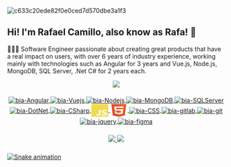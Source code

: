  
![c633c20ede82f0e0ced7d570dbe3a1f3](https://user-images.githubusercontent.com/70382532/138322189-2db8df52-9dcb-40a0-88a8-c365466bd33d.gif)

## Hi! I'm Rafael Camillo, also know as Rafa! 👋

🧑🏻‍💻
Software Engineer passionate about creating great products that have a real impact on users, with over 6 years of industry experience, working mainly with technologies such as Angular for 3 years and Vue.js, Node.js, MongoDB, SQL Server, .Net C# for 2 years each.

<div align="center">
  <a href="https://github.com/camillodev">
    <img  height="500" src="https://lh3.googleusercontent.com/pw/AM-JKLV61-UiV9e-oXVPVcl-j8d6S7sS-HOMJdH8EzD1c5bRYpRHXmDHc29BGnAiEe_DVwOJUlTm3b2KO_FWCh40ebb7fXLcWUCjYt48y50LdVsqBZMpnzmDpITVoVybOX-L5upvX4VTRFQyx0p4aLczxXwJdA=w1026-h1366-no"/>
</div>

<div style="display: inline_block"align="center"><br>
  <img align="center" alt="bia-Angular" height="30" width="40" src="https://cdn.jsdelivr.net/gh/devicons/devicon/icons/angularjs/angularjs-original.svg"/>
  <img align="center" alt="bia-Vuejs" height="30" width="40" src="https://cdn.jsdelivr.net/gh/devicons/devicon/icons/vuejs/vuejs-original.svg" />
  <img align="center" alt="bia-Nodejs" height="30" width="40" src="https://cdn.jsdelivr.net/gh/devicons/devicon/icons/nodejs/nodejs-original.svg" />
  <img align="center" alt="bia-MongoDB" height="30" width="40" src="https://cdn.jsdelivr.net/gh/devicons/devicon/icons/mongodb/mongodb-original.svg" />
  <img align="center" alt="bia-SQLServer" height="30" width="40" src="https://cdn.jsdelivr.net/gh/devicons/devicon/icons/microsoftsqlserver/microsoftsqlserver-plain.svg" />
   <img align="center" alt="bia-DotNet" height="30" width="40" src="https://cdn.jsdelivr.net/gh/devicons/devicon/icons/dot-net/dot-net-original.svg" />
   <img align="center" alt="bia-CSharp" height="30" width="40" src="https://cdn.jsdelivr.net/gh/devicons/devicon/icons/csharp/csharp-original.svg" />
  
  <img align="center" alt="bia-Js" height="30" width="40" src="https://raw.githubusercontent.com/devicons/devicon/master/icons/javascript/javascript-plain.svg"/>
  <img align="center" alt="bia-HTML" height="30" width="40" src="https://raw.githubusercontent.com/devicons/devicon/master/icons/html5/html5-original.svg"/>
  <img align="center" alt="bia-CSS" height="30" width="40"  src="https://cdn.jsdelivr.net/gh/devicons/devicon/icons/css3/css3-original.svg" />
  <img align="center" alt="bia-gitlab" height="30" width="40" src="https://cdn.jsdelivr.net/gh/devicons/devicon/icons/gitlab/gitlab-original.svg" />
  <img align="center" alt="bia-git" height="30" width="40" src="https://cdn.jsdelivr.net/gh/devicons/devicon/icons/git/git-original.svg" />
  <img align="center" alt="bia-jquery" height="30" width="40" src="https://cdn.jsdelivr.net/gh/devicons/devicon/icons/jquery/jquery-original.svg" />
  <img align="center" alt="bia-figma" height="30" width="40" src="https://cdn.jsdelivr.net/gh/devicons/devicon/icons/figma/figma-original.svg" />
</div>
  
  
    
  ### 

<div align="center">
  <a href="https://github.com/camillodev">
  <img height="180em" src="https://github-readme-stats.vercel.app/api?username=camillodev&show_icons=true&theme=dracula&include_all_commits=true&count_private=true"/>
  <img height="180em" src="https://github-readme-stats.vercel.app/api/top-langs/?username=camillodev&layout=compact&langs_count=7&theme=dracula"/>
</div>
  

  
  ###
  
 ![Snake animation](https://raw.github.com/camillodev/camillodev/master/assets/github-contribution-grid-snake.svg?sanitize=true)


